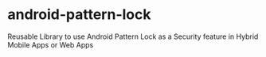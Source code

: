 # android-pattern-lock
Reusable Library to use Android Pattern Lock as a Security feature in Hybrid Mobile Apps or Web Apps
